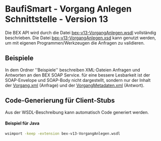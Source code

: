 
BaufiSmart - Vorgang Anlegen Schnittstelle - Version 13
=========================================================

Die BEX API wird durch die Datei [bex-v13-VorgangAnlegen.wsdl](bex-v13-VorgangAnlegen.wsdl)
vollständig beschrieben. Die Datei [bex-v13-VorgangAnlegen.xsd](bex-v13-VorgangAnlegen.xsd)
kann genutzt werden, um mit eigenen Programmen/Werkzeugen
die Anfragen zu validieren.


Beispiele
----------

In dem Ordner ''Beispiele'' beschreiben XML-Dateien Anfragen und Antworten
an den BEX SOAP Service. für eine bessere Lesbarkeit ist
der SOAP-Envelope und SOAP-Body nicht dargestellt,
sondern nur der Inhalt 
der [Vorgang.xml](Beispiele/bex-v13-Vorgang.xml) (Anfrage)
und der [VorgangMetadaten.xml](Beispiele/bex-v13-VorgangMetadaten.xml) (Antwort).

Code-Generierung für Client-Stubs
----------------------------------

Aus der WSDL-Beschreibung kann automatisch Code generiert werden.

#### Beispiel für Java

````bash
wsimport -keep -extension bex-v13-VorgangAnlegen.wsdl
````

